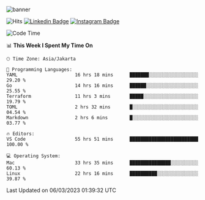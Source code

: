 ![banner](https://readme-typing-svg.herokuapp.com/?lines=Hello,+There!+👋;This+is+ryanbekhen....;Nice+to+meet+you!&center=false)

![Hits](https://hits.seeyoufarm.com/api/count/incr/badge.svg?url=https%3A%2F%2Fgithub.com%2Fryanbekhen%2Fhit-counter&count_bg=%2379C83D&title_bg=%23555555&icon=github.svg&icon_color=%23E7E7E7&title=Provile+views&edge_flat=true)
[![Linkedin Badge](https://img.shields.io/badge/-LinkedIn-0e76a8?style=flat-square&logo=Linkedin&logoColor=white)](https://linkedin.com/in/ryanbekhen)
[![Instagram Badge](https://img.shields.io/badge/-Instagram-e4405f?style=flat-square&logo=Instagram&logoColor=white)](https://instagram.com/ryanbekhen.dev/)

<!--START_SECTION:waka-->
![Code Time](http://img.shields.io/badge/Code%20Time-163%20hrs%2051%20mins-blue)

📊 **This Week I Spent My Time On** 

```text
🕑︎ Time Zone: Asia/Jakarta

💬 Programming Languages: 
YAML                     16 hrs 18 mins      ███████░░░░░░░░░░░░░░░░░░   29.20 % 
Go                       14 hrs 16 mins      ██████░░░░░░░░░░░░░░░░░░░   25.55 % 
Terraform                11 hrs 3 mins       █████░░░░░░░░░░░░░░░░░░░░   19.79 % 
TOML                     2 hrs 32 mins       █░░░░░░░░░░░░░░░░░░░░░░░░   04.54 % 
Markdown                 2 hrs 6 mins        █░░░░░░░░░░░░░░░░░░░░░░░░   03.77 % 

🔥 Editors: 
VS Code                  55 hrs 51 mins      █████████████████████████   100.00 % 

💻 Operating System: 
Mac                      33 hrs 35 mins      ███████████████░░░░░░░░░░   60.13 % 
Linux                    22 hrs 16 mins      ██████████░░░░░░░░░░░░░░░   39.87 % 
```


 Last Updated on 06/03/2023 01:39:32 UTC
<!--END_SECTION:waka-->
